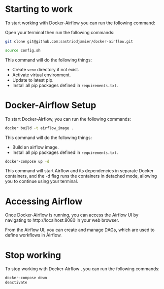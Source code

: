 # Starting to work

To start working with Docker-Airflow you can run the following command:

Open your terminal then run the following commands:

```bash
git clone git@github.com:sastriodjamier/docker-airflow.git
```

```bash
source config.sh
```

This command will do the following things:

- Create `venv` directory if not exist.
- Activate virtual environment.
- Update to latest pip.
- Install all pip packages defined in `requirements.txt`.


# Docker-Airflow Setup

To start Docker-Airflow, you can run the following commands:

```bash
docker build -t airflow_image .
```

This command will do the following things:
- Build an airflow image.
- Install all pip packages defined in `requirements.txt`.




```bash
docker-compose up -d
```
This command will start Airflow and its dependencies in separate Docker containers, and the -d flag runs the containers in detached mode, allowing you to continue using your terminal.

# Accessing Airflow

Once Docker-Airflow is running, you can access the Airflow UI by navigating to http://localhost:8080 in your web browser.

From the Airflow UI, you can create and manage DAGs, which are used to define workflows in Airflow.


# Stop working

To stop working with Docker-Airflow , you can run the following commands:

```bash
docker-compose down
deactivate
```